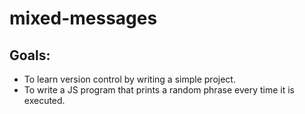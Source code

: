 # mixed-messages

## Goals:
+ To learn version control by writing a simple project. 
+ To write a JS program that prints a random phrase every time it is executed.
